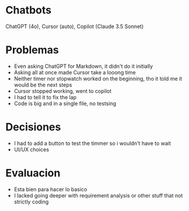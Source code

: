 # Chatbots

ChatGPT (4o), Cursor (auto), Copilot (Claude 3.5 Sonnet)

# Problemas

- Even asking ChatGPT for Markdown, it didn't do it initially
- Asking all at once made Cursor take a looong time
- Neither timer nor stopwatch worked on the beginning, tho it told me it would be the next steps
- Cursor stopped working, went to copilot
- I had to tell it to fix the lap
- Code is big and in a single file, no testsing

# Decisiones

- I had to add a button to test the timmer so i wouldn't have to wait
- UI/UX choices

# Evaluacion

- Esta bien para hacer lo basico
- I lacked going deeper with requirement analysis or other stuff that not strictly coding
